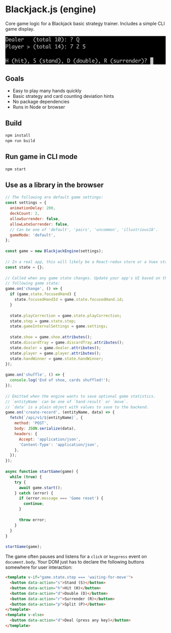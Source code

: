 # Blackjack.js (engine)

Core game logic for a Blackjack basic strategy trainer. Includes a simple CLI game display.

![CLI output preview](preview.gif)

## Goals

* Easy to play many hands quickly
* Basic strategy and card counting deviation hints
* No package dependencies
* Runs in Node or browser

## Build

```sh
npm install
npm run build
```

## Run game in CLI mode

```sh
npm start
```

## Use as a library in the browser

```js
// The following are default game settings:
const settings = {
  animationDelay: 200,
  deckCount: 2,
  allowSurrender: false,
  allowLateSurrender: false,
  // Can be one of 'default', 'pairs', 'uncommon', 'illustrious18'.
  gameMode: 'default',
};

const game = new BlackjackEngine(settings);

// In a real app, this will likely be a React-redux store or a Vuex store.
const state = {};

// Called when any game state changes. Update your app's UI based on the
// following game state:
game.on('change', () => {
  if (game.state.focusedHand) {
    state.focusedHandId = game.state.focusedHand.id;
  }

  state.playCorrection = game.state.playCorrection;
  state.step = game.state.step;
  state.gameInternalSettings = game.settings;

  state.shoe = game.shoe.attributes();
  state.discardTray = game.discardTray.attributes();
  state.dealer = game.dealer.attributes();
  state.player = game.player.attributes();
  state.handWinner = game.state.handWinner;
});

game.on('shuffle', () => {
  console.log('End of shoe, cards shuffled!');
});

// Emitted when the engine wants to save optional game statistics.
// `entityName` can be one of `hand-result` or `move`.
// `data` is a plain object with values to save to the backend.
game.on('create-record', (entityName, data) => {
  fetch(`/api/v1/${entityName}`, {
    method: 'POST',
    body: JSON.serialize(data),
    headers: {
      Accept: 'application/json',
      'Content-Type': 'application/json',
    },
  });
});

async function startGame(game) {
  while (true) {
    try {
      await game.start();
    } catch (error) {
      if (error.message === 'Game reset') {
        continue;
      }

      throw error;
    }
  }
}

startGame(game);
```

The game often pauses and listens for a `click` or `keypress` event on
`document.body`. Your DOM just has to declare the following buttons somewhere
for user interaction:

```html
<template v-if="game.state.step === 'waiting-for-move'">
  <button data-action="s">Stand (S)</button>
  <button data-action="h">Hit (H)</button>
  <button data-action="d">Double (D)</button>
  <button data-action="r">Surrender (R)</button>
  <button data-action="p">Split (P)</button>
</template>
<template v-else>
  <button data-action="d">Deal (press any key)</button>
</template>
```
